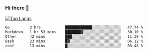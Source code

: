 ### Hi there 👋

<!--
**3Xpl0it3r/3Xpl0it3r** is a ✨ _special_ ✨ repository because its `README.md` (this file) appears on your GitHub profile.

Here are some ideas to get you started:

- 🔭 I’m currently working on ...
- 🌱 I’m currently learning ...
- 👯 I’m looking to collaborate on ...
- 🤔 I’m looking for help with ...
- 💬 Ask me about ...
- 📫 How to reach me: ...
- 😄 Pronouns: ...
- ⚡ Fun fact: ...
-->


[![Top Langs](https://github-readme-stats.vercel.app/api/top-langs/?username=3Xpl0it3r&layout=compact)](https://github.com/3Xpl0it3r/3Xpl0it3r)

<!--START_SECTION:waka-->

```txt
Go         3 hrs           ████████████░░░░░░░░░░░░░   47.74 %
Markdown   1 hr 53 mins    ███████▓░░░░░░░░░░░░░░░░░   30.10 %
Other      42 mins         ███░░░░░░░░░░░░░░░░░░░░░░   11.39 %
Bash       23 mins         █▓░░░░░░░░░░░░░░░░░░░░░░░   06.12 %
conf       13 mins         █░░░░░░░░░░░░░░░░░░░░░░░░   03.48 %
```

<!--END_SECTION:waka-->
